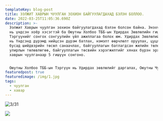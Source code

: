 ```yaml
---
templateKey: blog-post
title: ЭЭЛЖИТ ХАВРЫН ЧУУЛГАН ЗОХИОН БАЙГУУЛАГДАХАД БЭЛЭН БОЛЛОО.
date: 2022-03-25T11:05:36.690Z
description: >-
  Ээлжит Хаврын чуулган зохион байгуулагдахад бэлэн болсон байна. Энэхүү чуулган
  нь үндсэн хоёр хэсэгтэй ба Оюутны Холбоо ТББ-ын Удирдах Зөвлөлийн гишүүн,
  Тэргүүнийг сонгох сонгуулийн үйл ажиллагаа болох юм. Удирдах Зөвлөлийн гишүүн
  нь Үндсэнд дүрэмд нийцсэн дүрэм батлах, нэмэлт өөрчлөлт оруулах, цуцлах болон
  бусад шийдвэрийн төсөл санаачлах, байгууллагын батлагдсан жилийн төлөвлөгөө,
  улирлын төлөвлөгөө, байгууллагын төсвийн хэрэгжилтийг хянах бүрэн эрхтэй ба
  хаврын чуулганаар 5 гишүүн сонгоно.


  Оюутны Холбоо ТББ-ын Тэргүүн нь Удирдах зөвлөлийг даргалах, Оюутны Чуулганыг даргалах, Оюутны холбоог гадаад, дотоодод төлөөлөх, Чуулганы өмнө ажлаа хариуцаж, тайлагнах, Оюутны холбооны хөгжлийн бодлого, жилийн төлөвлөгөө, улирлын төлөвлөгөө, төсвийн гүйцэтгэлийн тайлан мэдээг нийт оюутнуудад хандаж тайлагнах, Оюутнуудыг төлөөлж СЭЗИС-ийн Удирдах зөвлөлийн гишүүнээр ажиллаж, түүнээс гарсан шийдвэрийн талаар оюутнуудад цаг тухайд нь мэдээлэх, Оюутанд тулгамдсан түгээмэл асуудлын хүрээнд нийт оюутнуудыг төлөөлөн СЭЗИС-ын Ректортой уулзаж, шийдвэр гаргуулах, Оюутны эрх ашгийг хамгаалж, хууль ёсны дагуу хэлсэн үг, хийсэн үйлдэлдээ хувь хүн, оюутны үүднээс дарамт шахалтад өртөхгүй, халдашгүй байх эрхтэй.
featuredpost: true
featuredimage: /img/1.jpg
tags:
  - чуулган
  - хавар
---
```

![3/31](/img/276990296_2146798228819577_749310151344600468_n.png)

![](/img/276284095_2146805705485496_1599192065816614899_n.png)